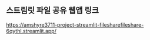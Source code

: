 ## 스트림릿 파일 공유 웹앱 링크

https://amshyre3711-project-streamlit-filesharefileshare-6qythl.streamlit.app/
